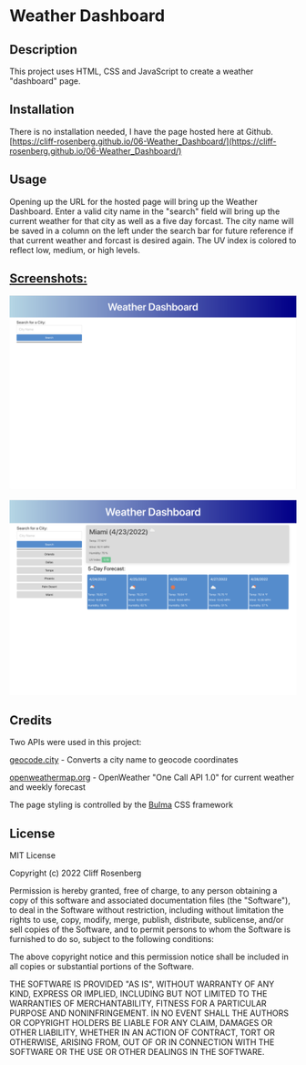 # Weather Dashboard

## Description

This project uses HTML, CSS and JavaScript to create a weather "dashboard" page.

## Installation

There is no installation needed, I have the page hosted here at Github. [https://cliff-rosenberg.github.io/06-Weather_Dashboard/](https://cliff-rosenberg.github.io/06-Weather_Dashboard/)


## Usage

Opening up the URL for the hosted page will bring up the Weather Dashboard. Enter a valid city name in the "search" field will bring up the current weather for that city as well as a five day forcast. The city name will be saved in a column on the left under the search bar for future reference if that current weather and forcast is desired again. The UV index is colored to reflect low, medium, or high levels.

<h2><u>Screenshots:</u></h2>

![Screenshot 1](Assets/images/screenshot1.png)

![Screenshot 2](Assets/images/screenshot2.png)


## Credits

Two APIs were used in this project:

[geocode.city](https://geocode.city/about.html) - Converts a city name to geocode coordinates

[openweathermap.org](https://openweathermap.org/api/one-call-api) - OpenWeather "One Call API 1.0" for current weather and weekly forecast

The page styling is controlled by the [Bulma](https://bulma.io/) CSS framework


## License

MIT License

Copyright (c) 2022 Cliff Rosenberg

Permission is hereby granted, free of charge, to any person obtaining a copy
of this software and associated documentation files (the "Software"), to deal
in the Software without restriction, including without limitation the rights
to use, copy, modify, merge, publish, distribute, sublicense, and/or sell
copies of the Software, and to permit persons to whom the Software is
furnished to do so, subject to the following conditions:

The above copyright notice and this permission notice shall be included in all
copies or substantial portions of the Software.

THE SOFTWARE IS PROVIDED "AS IS", WITHOUT WARRANTY OF ANY KIND, EXPRESS OR
IMPLIED, INCLUDING BUT NOT LIMITED TO THE WARRANTIES OF MERCHANTABILITY,
FITNESS FOR A PARTICULAR PURPOSE AND NONINFRINGEMENT. IN NO EVENT SHALL THE
AUTHORS OR COPYRIGHT HOLDERS BE LIABLE FOR ANY CLAIM, DAMAGES OR OTHER
LIABILITY, WHETHER IN AN ACTION OF CONTRACT, TORT OR OTHERWISE, ARISING FROM,
OUT OF OR IN CONNECTION WITH THE SOFTWARE OR THE USE OR OTHER DEALINGS IN THE
SOFTWARE.
